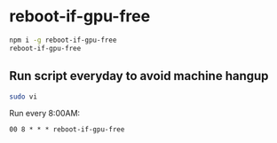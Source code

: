 # reboot-if-gpu-free

```bash
npm i -g reboot-if-gpu-free
reboot-if-gpu-free
```

## Run script everyday to avoid machine hangup

```bash
sudo vi
```

Run every 8:00AM:

```crontab
00 8 * * * reboot-if-gpu-free
```
